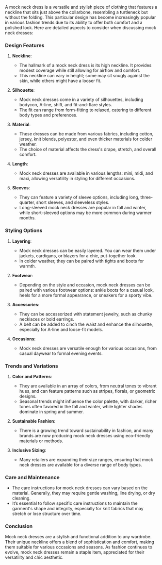 A mock neck dress is a versatile and stylish piece of clothing that features a neckline that sits just above the collarbone, resembling a turtleneck but without the folding. This particular design has become increasingly popular in various fashion trends due to its ability to offer both comfort and a polished look. Here are detailed aspects to consider when discussing mock neck dresses:

### Design Features

1. **Neckline**: 
   - The hallmark of a mock neck dress is its high neckline. It provides modest coverage while still allowing for airflow and comfort.
   - This neckline can vary in height; some may sit snugly against the skin, while others might have a looser fit.

2. **Silhouette**:
   - Mock neck dresses come in a variety of silhouettes, including bodycon, A-line, shift, and fit-and-flare styles. 
   - The fit can range from form-fitting to relaxed, catering to different body types and preferences.

3. **Material**:
   - These dresses can be made from various fabrics, including cotton, jersey, knit blends, polyester, and even thicker materials for colder weather.
   - The choice of material affects the dress's drape, stretch, and overall comfort.

4. **Length**:
   - Mock neck dresses are available in various lengths: mini, midi, and maxi, allowing versatility in styling for different occasions.

5. **Sleeves**:
   - They can feature a variety of sleeve options, including long, three-quarter, short sleeves, and sleeveless styles.
   - Long-sleeved mock neck dresses are popular in fall and winter, while short-sleeved options may be more common during warmer months.

### Styling Options

1. **Layering**:  
   - Mock neck dresses can be easily layered. You can wear them under jackets, cardigans, or blazers for a chic, put-together look.
   - In colder weather, they can be paired with tights and boots for warmth.

2. **Footwear**:
   - Depending on the style and occasion, mock neck dresses can be paired with various footwear options: ankle boots for a casual look, heels for a more formal appearance, or sneakers for a sporty vibe.

3. **Accessories**:
   - They can be accessorized with statement jewelry, such as chunky necklaces or bold earrings.
   - A belt can be added to cinch the waist and enhance the silhouette, especially for A-line and loose-fit models.

4. **Occasions**: 
   - Mock neck dresses are versatile enough for various occasions, from casual daywear to formal evening events.

### Trends and Variations

1. **Color and Patterns**:
   - They are available in an array of colors, from neutral tones to vibrant hues, and can feature patterns such as stripes, florals, or geometric designs.
   - Seasonal trends might influence the color palette, with darker, richer tones often favored in the fall and winter, while lighter shades dominate in spring and summer.

2. **Sustainable Fashion**:
   - There is a growing trend toward sustainability in fashion, and many brands are now producing mock neck dresses using eco-friendly materials or methods.

3. **Inclusive Sizing**:
   - Many retailers are expanding their size ranges, ensuring that mock neck dresses are available for a diverse range of body types.

### Care and Maintenance

- The care instructions for mock neck dresses can vary based on the material. Generally, they may require gentle washing, line drying, or dry cleaning.
- It’s essential to follow specific care instructions to maintain the garment's shape and integrity, especially for knit fabrics that may stretch or lose structure over time.

### Conclusion

Mock neck dresses are a stylish and functional addition to any wardrobe. Their unique neckline offers a blend of sophistication and comfort, making them suitable for various occasions and seasons. As fashion continues to evolve, mock neck dresses remain a staple item, appreciated for their versatility and chic aesthetic.